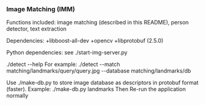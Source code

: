 ### Image Matching (IMM)

Functions included:
image matching (described in this README), person detector, text extraction

Dependencies:
+libboost-all-dev
+opencv
+libprotobuf (2.5.0)


Python dependencies:
see ./start-img-server.py

./detect --help
For example:
./detect --match matching/landmarks/query/query.jpg --database matching/landmarks/db

Use ./make-db.py <db name> to store image database as descriptors in protobuf
format (faster).
Example: ./make-db.py landmarks
Then Re-run the application normally
